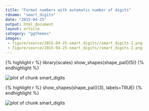 ```yaml
---
title: "Format numbers with automatic number of digits"
rdname: "smart_digits"
date: "2015-04-25"
output: html_document
layout: article
category: "ggthemes"
images:
 - figure/source/2015-04-25-smart_digits//smart_digits-1.png
 - figure/source/2015-04-25-smart_digits//smart_digits-2.png
---
```





{% highlight r %}
library(scales)
show_shapes(shape_pal()(5))
{% endhighlight %}

![plot of chunk smart_digits](/allYourFigureAreBelongToUs/figure/source/2015-04-25-smart_digits/smart_digits-1.png) 

{% highlight r %}
show_shapes(shape_pal()(3), labels=TRUE)
{% endhighlight %}

![plot of chunk smart_digits](/allYourFigureAreBelongToUs/figure/source/2015-04-25-smart_digits/smart_digits-2.png) 